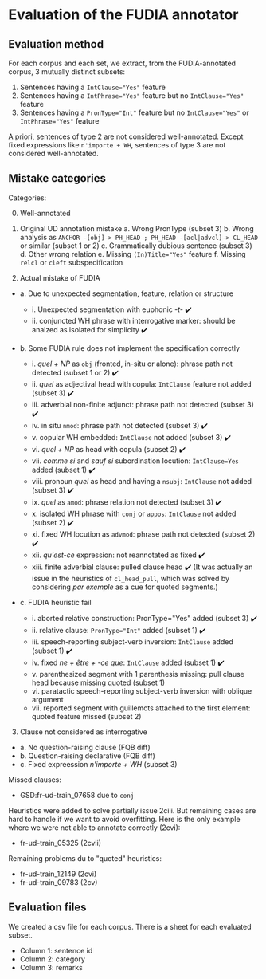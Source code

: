 # Evaluation of the FUDIA annotator

## Evaluation method

For each corpus and each set, we extract, from the FUDIA-annotated corpus, 3 mutually distinct subsets:
 1. Sentences having a `IntClause="Yes"` feature
 2. Sentences having a `IntPhrase="Yes"` feature but no `IntClause="Yes"` feature
 3. Sentences having a `PronType="Int"` feature but no `IntClause="Yes"` or `IntPhrase="Yes"` feature

A priori, sentences of type 2 are not considered well-annotated. Except fixed expressions like `n'importe + WH`, sentences of type 3 are not considered well-annotated.

## Mistake categories

Categories:

 0. Well-annotated

 1. Original UD annotation mistake
  a. Wrong PronType (subset 3)
  b. Wrong analysis as `ANCHOR -[obj]-> PH_HEAD ; PH_HEAD -[acl|advcl]-> CL_HEAD` or similar (subset 1 or 2)
  c. Grammatically dubious sentence (subset 3)
  d. Other wrong relation
  e. Missing `(In)Title="Yes"` feature
  f. Missing `relcl` or `cleft` subspecification

 2. Actual mistake of FUDIA
  - a. Due to unexpected segmentation, feature, relation or structure
    - i. Unexpected segmentation with euphonic *-t-* :heavy_check_mark:
    - ii. conjuncted WH phrase with interrogative marker: should be analzed as isolated for simplicity :heavy_check_mark:

  - b. Some FUDIA rule does not implement the specification correctly
    - i. *quel + NP* as `obj` (fronted, in-situ or alone): phrase path not detected (subset 1 or 2) :heavy_check_mark:
    - ii. *quel* as adjectival head with copula: `IntClause` feature not added (subset 3) :heavy_check_mark: 
    - iii. adverbial non-finite adjunct: phrase path not detected (subset 3) :heavy_check_mark:
    - iv. in situ `nmod`: phrase path not detected (subset 3) :heavy_check_mark:
    - v. copular WH embedded: `IntClause` not added (subset 3) :heavy_check_mark:
    - vi. *quel + NP* as head with copula (subset 2) :heavy_check_mark:
    - vii. *comme si* and *sauf si* subordination locution: `IntClause=Yes` added (subset 1) :heavy_check_mark:
    - viii. pronoun *quel* as head and having a `nsubj`: `IntClause` not added (subset 3) :heavy_check_mark:
    - ix. *quel* as `amod`: phrase relation not detected (subset 3) :heavy_check_mark:
    - x. isolated WH phrase with `conj` or `appos`: `IntClause` not added (subset 2) :heavy_check_mark:
    - xi. fixed WH locution as `advmod`: phrase path not detected (subset 2) :heavy_check_mark:
    - xii. *qu'est-ce* expression: not reannotated as fixed :heavy_check_mark:
    - xiii. finite adverbial clause: pulled clause head :heavy_check_mark: (It was actually an issue in the heuristics of `cl_head_pull`, which was solved by considering *par exemple* as a cue for quoted segments.)
   
  - c. FUDIA heuristic fail
    - i. aborted relative construction: PronType="Yes" added (subset 3) :heavy_check_mark:
    - ii. relative clause: `PronType="Int"` added (subset 1) :heavy_check_mark:
    - iii. speech-reporting subject-verb inversion: `IntClause` added (subset 1) :heavy_check_mark:
    - iv. fixed *ne + être + -ce que*: `IntClause` added (subset 1) :heavy_check_mark:
    - v. parenthesized segment with 1 parenthesis missing: pull clause head because missing quoted (subset 1)
    - vi. paratactic speech-reporting subject-verb inversion with oblique argument
    - vii. reported segment with guillemots attached to the first element: quoted feature missed (subset 2)

 3. Clause not considered as interrogative
  - a. No question-raising clause (FQB diff)
  - b. Question-raising declarative (FQB diff)
  - c. Fixed expreession *n'importe + WH* (subset 3)

Missed clauses:
 * GSD:fr-ud-train_07658 due to `conj`

Heuristics were added to solve partially issue 2ciii. But remaining cases are hard to handle if we want to avoid overfitting. Here is the only example where we were not able to annotate correctly (2cvi):
 * fr-ud-train_05325 (2cvii)

Remaining problems du to "quoted" heuristics:
 * fr-ud-train_12149 (2cvi)
 * fr-ud-train_09783 (2cv)


## Evaluation files

We created a csv file for each corpus. There is a sheet for each evaluated subset.

 * Column 1: sentence id
 * Column 2: category
 * Column 3: remarks